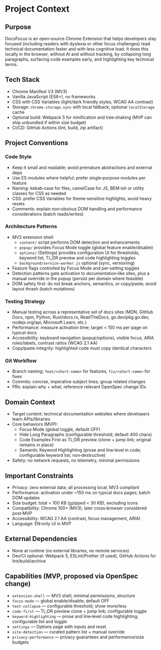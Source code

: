 # Project Context

## Purpose
DocsFocus is an open‑source Chrome Extension that helps developers stay focused (including readers with dyslexia or other focus challenges) read technical documentation faster and with less cognitive load. It does this locally in the browser, without AI and without tracking, by collapsing long paragraphs, surfacing code examples early, and highlighting key technical terms.

## Tech Stack
- Chrome Manifest V3 (MV3)
- Vanilla JavaScript (ES6+), no frameworks
- CSS with CSS Variables (light/dark friendly styles, WCAG AA contrast)
- Storage: `chrome.storage.sync` with local fallback; optional `localStorage` cache
- Optional build: Webpack 5 for minification and tree‑shaking (MVP can ship unbundled if within size budget)
- CI/CD: GitHub Actions (lint, build, zip artifact)

## Project Conventions

### Code Style
- Keep it small and readable; avoid premature abstractions and external deps
- Use ES modules where helpful; prefer single‑purpose modules per feature
- Naming: kebab‑case for files, camelCase for JS, BEM‑ish or utility classes for CSS as needed
- CSS: prefer CSS Variables for theme‑sensitive highlights; avoid heavy resets
- Comments: explain non‑obvious DOM handling and performance considerations (batch reads/writes)

### Architecture Patterns
- MV3 extension shell:
  - `content/` script performs DOM detection and enhancements
  - `popup/` provides Focus Mode toggle (global feature enable/disable)
  - `options/` (Settings) provides configuration UI for thresholds, keyword list, TL;DR preview and code highlighting toggles
  - `background/service-worker.js` optional (sync, versioning)
- Feature flags controlled by Focus Mode and per‑setting toggles
- Detection patterns gate activation to documentation‑like sites, plus a manual override in the popup (persist per domain where feasible)
- DOM safety first: do not break anchors, semantics, or copy/paste; avoid layout thrash (batch mutations)

### Testing Strategy
- Manual testing across a representative set of docs sites (MDN, GitHub Docs, npm, Python, Rust/docs.rs, ReadTheDocs, go.dev/pkg.go.dev, nodejs.org/api, Microsoft Learn, etc.)
- Performance: measure activation time; target < 150 ms per page on typical docs
- Accessibility: keyboard navigation (popup/options), visible focus, ARIA roles/labels, contrast ratios (WCAG 2.1 AA)
- Copy/paste integrity: highlighted code must copy identical characters

### Git Workflow
- Branch naming: `feat/<short-name>` for features, `fix/<short-name>` for fixes
- Commits: concise, imperative subject lines; group related changes
- PRs: explain why + what; reference relevant OpenSpec change IDs

## Domain Context
- Target content: technical documentation websites where developers learn APIs/libraries
- Core behaviors (MVP):
  - Focus Mode (global toggle, default OFF)
  - Hide Long Paragraphs (configurable threshold; default 400 chars)
  - Code Examples First as TL;DR preview (clone + jump link; original remains in place)
  - Semantic Keyword Highlighting (prose and line‑level in code; configurable keyword list; non‑destructive)
- Safety: no network requests, no telemetry, minimal permissions

## Important Constraints
- Privacy: zero external data; all processing local; MV3 compliant
- Performance: activation under ~150 ms on typical docs pages; batch DOM updates
- Size budget: total < 100 KB (gzipped < 30 KB), excluding icons
- Compatibility: Chrome 100+ (MV3), later cross‑browser considered post‑MVP
- Accessibility: WCAG 2.1 AA (contrast, focus management, ARIA)
- Language: EN‑only UI in MVP

## External Dependencies
- None at runtime (no external libraries, no remote services)
- Dev/CI optional: Webpack 5, ESLint/Prettier (if used), GitHub Actions for lint/build/archive

## Capabilities (MVP, proposed via OpenSpec change)
- `extension-shell` — MV3 shell, minimal permissions, structure
- `focus-mode` — global enable/disable; default OFF
- `text-collapse` — configurable threshold; show more/less
- `code-first` — TL;DR preview clone + jump link; configurable toggle
- `keyword-highlighting` — prose and line‑level code highlighting; configurable list and toggle
- `settings` — Options page with inputs and reset
- `site-detection` — curated pattern list + manual override
- `privacy-performance` — privacy guarantees and performance/size budgets
